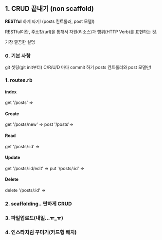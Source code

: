 ## 1. CRUD 끝내기 (non scaffold)
**RESTful** 하게 짜기! (posts 컨트롤러, post 모델!)

RESTful이란, 주소창(url)을 통해서 자원(리소스)과 행위(HTTP Verb)를 표현하는 것.

가장 깔끔한 설명

### 0. 기본 사항
git 셋팅(git init부터)
C/R/U/D 마다 commit 하기
posts 컨트롤러와 post 모델만!
### 1. routes.rb
  #### index
  get '/posts' =>
  #### Create
  get '/posts/new' =>
  post '/posts'=>
  #### Read
  get '/posts/:id'  =>
  #### Update
  get '/posts/:id/edit' =>
  put '/posts/:id' =>
  #### Delete
  delete '/posts/:id' =>
### 2. scaffolding.. 편하게 CRUD
### 3. 파일업로드(내일...ㅠ_ㅠ)
### 4. 인스타처럼 꾸미기(카드형 배치)
